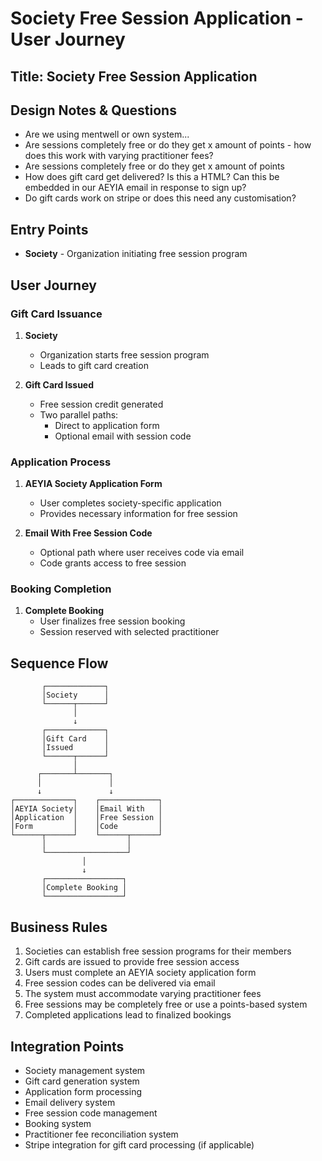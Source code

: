 # Society Free Session Application - User Journey

## Title: Society Free Session Application

## Design Notes & Questions
- Are we using mentwell or own system...
- Are sessions completely free or do they get x amount of points - how does this work with varying practitioner fees?
- Are sessions completely free or do they get x amount of points
- How does gift card get delivered? Is this a HTML? Can this be embedded in our AEYIA email in response to sign up?
- Do gift cards work on stripe or does this need any customisation?

## Entry Points
- **Society** - Organization initiating free session program

## User Journey

### Gift Card Issuance
1. **Society**
   - Organization starts free session program
   - Leads to gift card creation

2. **Gift Card Issued**
   - Free session credit generated
   - Two parallel paths:
     - Direct to application form
     - Optional email with session code

### Application Process
1. **AEYIA Society Application Form**
   - User completes society-specific application
   - Provides necessary information for free session

2. **Email With Free Session Code**
   - Optional path where user receives code via email
   - Code grants access to free session

### Booking Completion
1. **Complete Booking**
   - User finalizes free session booking
   - Session reserved with selected practitioner

## Sequence Flow
```
       ┌─────────────┐
       │Society      │
       └──────┬──────┘
              │
              ↓
       ┌─────────────┐
       │Gift Card    │
       │Issued       │
       └──────┬──────┘
              │
      ┌───────┴───────┐
      │               │
      ↓               ↓
┌─────────────┐    ┌─────────────┐
│AEYIA Society│    │Email With   │
│Application  │    │Free Session │
│Form         │    │Code         │
└──────┬──────┘    └──────┬──────┘
       │                  │
       └──────────────────┘
                │
                ↓
       ┌─────────────────┐
       │Complete Booking │
       └─────────────────┘
```

## Business Rules
1. Societies can establish free session programs for their members
2. Gift cards are issued to provide free session access
3. Users must complete an AEYIA society application form
4. Free session codes can be delivered via email
5. The system must accommodate varying practitioner fees
6. Free sessions may be completely free or use a points-based system
7. Completed applications lead to finalized bookings

## Integration Points
- Society management system
- Gift card generation system
- Application form processing
- Email delivery system
- Free session code management
- Booking system
- Practitioner fee reconciliation system
- Stripe integration for gift card processing (if applicable)
